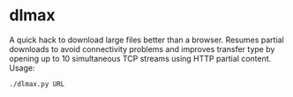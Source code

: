 # dlmax

A quick hack to download large files better than a browser. Resumes partial downloads to avoid connectivity problems and improves transfer type by opening up to 10 simultaneous TCP streams using HTTP partial content. Usage:

    ./dlmax.py URL
